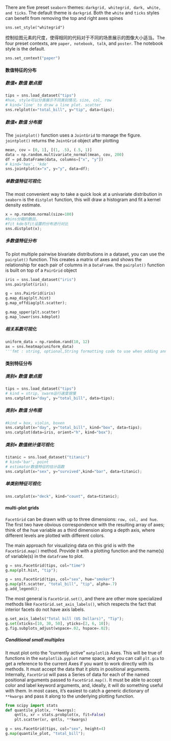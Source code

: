 There are five preset `seaborn` themes: `darkgrid, whitegrid, dark, white, and ticks`. The default theme is `darkgrid`. Both the `white` and `ticks` styles can benefit from removing the top and right axes spines

```pyhon
sns.set_style("whitegrid")
```

控制绘图元素的尺度，使得相同的代码对于不同的场景展示的图像大小适当。The four preset contexts, are `paper, notebook, talk`, and `poster`. The notebook style is the default.

```python
sns.set_context("paper")
```

#### 数值特征的分布

##### 数值$\times$ 数值 散点图

```python
tips = sns.load_dataset("tips")
#hue, style可以分类展示不同类别情况，size, col, row
# kind='line' to draw a line plot. scatter
sns.relplot(x="total_bill", y="tip", data=tips);
```

##### 数值$\times$ 数值 分布图

The `jointplot()` function uses a `JointGrid` to manage the figure.  `jointplot()` returns the `JointGrid` object after plotting

```python
mean, cov = [0, 1], [(1, .5), (.5, 1)]
data = np.random.multivariate_normal(mean, cov, 200)
df = pd.DataFrame(data, columns=["x", "y"])
# kind='hex', 'kde'
sns.jointplot(x="x", y="y", data=df);
```

##### 单数值特征可视化

The most convenient way to take a quick look at a univariate distribution in `seaborn` is the `distplot` function, this will draw a histogram and fit a kernel density estimate. 

```python
x = np.random.normal(size=100)
#bins分箱的数目。
#fit kde与fit设置的分布进行对比
sns.distplot(x);
```

##### 多数值特征分布

To plot multiple pairwise bivariate distributions in a dataset, you can use the `pairplot()` function. This creates a matrix of axes and shows the relationship for each pair of columns in a `DataFrame`. the `pairplot()` function is built on top of a `PairGrid` object

```python
iris = sns.load_dataset("iris")
sns.pairplot(iris);

g = sns.PairGrid(iris)
g.map_diag(plt.hist)
g.map_offdiag(plt.scatter);

g.map_upper(plt.scatter)
g.map_lower(sns.kdeplot)
```

##### 相关系数可视化

```python
uniform_data = np.random.rand(10, 12)
ax = sns.heatmap(uniform_data)
'''fmt : string, optional,String formatting code to use when adding annotations.'''
```

#### 类别特征分布

##### 类别$\times$ 数值 散点图

```python
tips = sns.load_dataset("tips")
# kind = strip, swarm运行速度很慢
sns.catplot(x="day", y="total_bill", data=tips);
```

##### 类别$\times$ 数值 分布图

```python
#kind = box, violin, boxen
sns.catplot(x="day", y="total_bill", kind="box", data=tips);
sns.catplot(data=iris, orient="h", kind="box");
```

##### 类别$\times$ 数值统计值可视化

```python
titanic = sns.load_dataset("titanic")
# kind='bar', point
# estimator数值特征的估计函数
sns.catplot(x="sex", y="survived",kind="bar", data=titanic);
```

##### 单类别特征可视化

```python
sns.catplot(x="deck", kind="count", data=titanic);
```

#### multi-plot grids

`FacetGrid` can be drawn with up to three dimensions: `row, col, and hue`. The first two have obvious correspondence with the resulting array of axes; think of the hue variable as a third dimension along a depth axis, where different levels are plotted with different colors.

The main approach for visualizing data on this grid is with the `FacetGrid.map()` method. Provide it with a plotting function and the name(s) of variable(s) in the `dataframe` to plot. 

```python
g = sns.FacetGrid(tips, col="time")
g.map(plt.hist, "tip");

g = sns.FacetGrid(tips, col="sex", hue="smoker")
g.map(plt.scatter, "total_bill", "tip", alpha=.7)
g.add_legend();
```

The most general is `FacetGrid.set()`, and there are other more specialized methods like `FacetGrid.set_axis_labels()`, which respects the fact that interior facets do not have axis labels. 

```python
g.set_axis_labels("Total bill (US Dollars)", "Tip");
g.set(xticks=[10, 30, 50], yticks=[2, 6, 10]);
g.fig.subplots_adjust(wspace=.02, hspace=.02);
```

##### Conditional small multiples

It must plot onto the “currently active” `matplotlib` Axes. This will be true of functions in the `matplotlib.pyplot`  name space, and you can call `plt.gca` to get a reference to the current Axes if you want to work directly with its methods.
It must accept the data that it plots in positional arguments. Internally, `FacetGrid` will pass a Series of data for each of the named positional arguments passed to `FacetGrid.map()`.
It must be able to accept color and label keyword arguments, and, ideally, it will do something useful with them. In most cases, it’s easiest to catch a generic dictionary of `**kwargs` and pass it along to the underlying plotting function.

```python
from scipy import stats
def quantile_plot(x, **kwargs):
    qntls, xr = stats.probplot(x, fit=False)
    plt.scatter(xr, qntls, **kwargs)

g = sns.FacetGrid(tips, col="sex", height=4)
g.map(quantile_plot, "total_bill");
```

